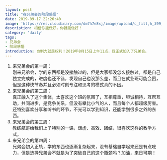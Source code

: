 ```yaml
---
layout: post
title: "在兄弟会的阶段感悟"
date: 2019-09-17 22:26:40
image: 'https://res.cloudinary.com/dm7h7e8xj/image/upload/c_fill,h_399,w_760/v1501268554/sunrise_ttb9nk.jpg'
description: 相信你能做好，你就能做好！
category: 'daily'
tags:
- 兄弟会
- 阶段感悟
introduction: 自制力就是权利！2019年8月15日上午11点，我正式加入了兄弟会。
---
```


1. 来兄弟会的第一周：  
    刚来兄弟会，学的东西都是没接触过的，但是大家都没怎么接触过，都是自己独立完成的，进度也还不错，发现自己也没那么差，而且在就业班可能会困，但是这种快节奏并且必须时刻专注和思考的模式真的不困。  
2. 来兄弟会的第二周：  
    真正融入了这个集体，太喜欢这个班的氛围了，互相尊重，坦诚相待，互帮互助，共同进步，是竞争关系，但没有攀比小气的人，而且每个人都超级厉害。还特别喜欢分享和听书的环节，不光可以学到知识，还能学到很多之外的东西。  
3. 来兄弟会的第三周：  
    教练航哥给我们上了特别的一课，谦虚、高效、团结，很喜欢这样的教学方式。  
4. 来兄弟会的第四周：  
    兄弟会初入正轨，学的东西也逐渐复杂起来，没有基础自学起来还是有点吃力，但是选择兄弟会不就是为了突破自己的这个瓶颈吗？加油，来日可期！  




